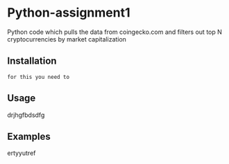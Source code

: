 # Python-assignment1

Python code which pulls the data from coingecko.com and filters out top N cryptocurrencies by market capitalization 

## Installation

`for this you need to`


## Usage
drjhgfbdsdfg

## Examples
ertyyutref
